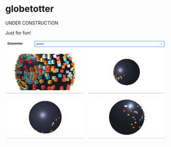 # globetotter

UNDER CONSTRUCTION

Just for fun!

![Screenshot](https://raw.githubusercontent.com/gunstein/globetotter/master/Screenshot.png)

